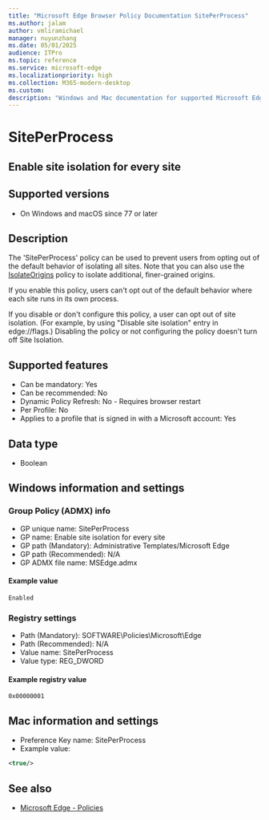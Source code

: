 ```yaml
---
title: "Microsoft Edge Browser Policy Documentation SitePerProcess"
ms.author: jalam
author: vmliramichael
manager: nuyunzhang
ms.date: 05/01/2025
audience: ITPro
ms.topic: reference
ms.service: microsoft-edge
ms.localizationpriority: high
ms.collection: M365-modern-desktop
ms.custom:
description: "Windows and Mac documentation for supported Microsoft Edge Browser policy: Enable site isolation for every site"
---
```


<!--THIS FILE IS AUTOMATICALLY GENERATED. MANUAL CHANGES WILL BE OVERWRITTEN.-->
<!--Please contact the Microsoft Edge Manageability team with any questions.-->

# SitePerProcess

## Enable site isolation for every site


## Supported versions

- On Windows and macOS since 77 or later

## Description

The 'SitePerProcess' policy can be used to prevent users from opting out of the default behavior of isolating all sites. Note that you can also use the [IsolateOrigins](IsolateOrigins.md) policy to isolate additional, finer-grained origins.

If you enable this policy, users can't opt out of the default behavior where each site runs in its own process.

If you disable or don't configure this policy, a user can opt out of site isolation.  (For example, by using "Disable site isolation" entry in edge://flags.)  Disabling the policy or not configuring the policy doesn't turn off Site Isolation.

## Supported features

- Can be mandatory: Yes
- Can be recommended: No
- Dynamic Policy Refresh: No - Requires browser restart
- Per Profile: No
- Applies to a profile that is signed in with a Microsoft account: Yes

## Data type

- Boolean

## Windows information and settings

### Group Policy (ADMX) info

- GP unique name: SitePerProcess
- GP name: Enable site isolation for every site
- GP path (Mandatory): Administrative Templates/Microsoft Edge
- GP path (Recommended): N/A
- GP ADMX file name: MSEdge.admx

#### Example value

```
Enabled
```

### Registry settings

- Path (Mandatory): SOFTWARE\Policies\Microsoft\Edge
- Path (Recommended): N/A
- Value name: SitePerProcess
- Value type: REG_DWORD

#### Example registry value

```
0x00000001
```


## Mac information and settings

- Preference Key name: SitePerProcess
- Example value:

```xml
<true/>
```

## See also
- [Microsoft Edge - Policies](../microsoft-edge-policies.md)
